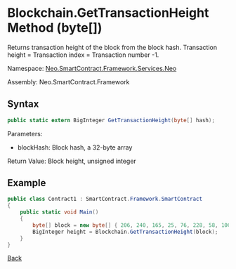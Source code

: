 # Blockchain.GetTransactionHeight Method (byte[])

Returns transaction height of the block from the block hash. Transaction height = Transaction index = Transaction number -1.

Namespace: [Neo.SmartContract.Framework.Services.Neo](../../neo.md)

Assembly: Neo.SmartContract.Framework

## Syntax

```c#
public static extern BigInteger GetTransactionHeight(byte[] hash);
```

Parameters: 

- blockHash: Block hash, a 32-byte array

Return Value: Block height, unsigned integer

## Example

```c#
public class Contract1 : SmartContract.Framework.SmartContract
{
    public static void Main()
    {
        byte[] block = new byte[] { 206, 240, 165, 25, 76, 228, 58, 100, 117, 184, 213, 171, 61, 96, 34, 234, 129, 116, 60, 232, 71, 11, 231, 143, 195, 123, 5, 190, 250, 182, 14, 152 };
        BigInteger height = Blockchain.GetTransactionHeight(block);
    }
}
```



[Back](../Blockchain.md)
